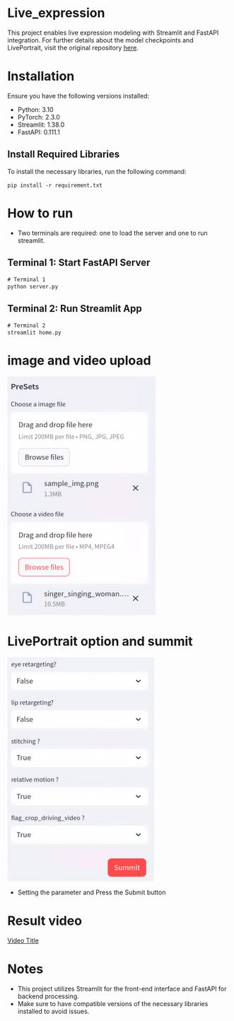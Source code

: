 # Live_expression
This project enables live expression modeling with Streamlit and FastAPI integration. For further details about the model checkpoints and LivePortrait, visit the original repository [here](https://github.com/KwaiVGI/LivePortrait).

# Installation
Ensure you have the following versions installed:
- Python: 3.10
- PyTorch: 2.3.0
- Streamlit: 1.38.0
- FastAPI: 0.111.1

## Install Required Libraries
To install the necessary libraries, run the following command:
```
pip install -r requirement.txt
```

# How to run
- Two terminals are required: one to load the server and one to run streamlit.
## Terminal 1: Start FastAPI Server
```
# Terminal 1
python server.py
```
## Terminal 2: Run Streamlit App
```
# Terminal 2
streamlit home.py
```

# image and video upload
![image](./readme_img/upload.png)

# LivePortrait option and summit
![image](./readme_img/option.png)
- Setting the parameter and Press the Submit button

# Result video
[Video Title](./results/sample_img--singer_singing_woman_concat.mp4)


# Notes
- This project utilizes Streamlit for the front-end interface and FastAPI for backend processing.
- Make sure to have compatible versions of the necessary libraries installed to avoid issues.
